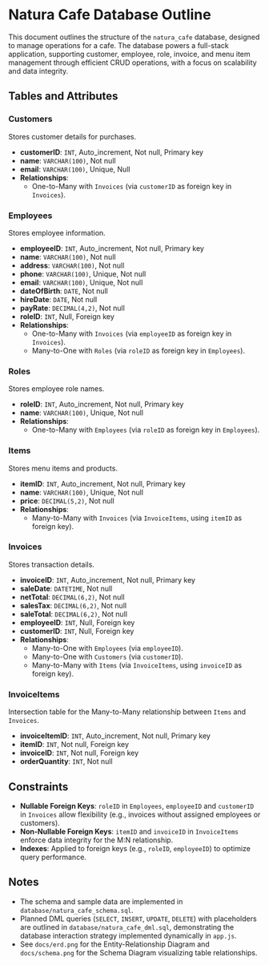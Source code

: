 # Natura Cafe Database Outline

This document outlines the structure of the `natura_cafe` database, designed to manage operations for a cafe. The database powers a full-stack application, supporting customer, employee, role, invoice, and menu item management through efficient CRUD operations, with a focus on scalability and data integrity.

## Tables and Attributes

### Customers
Stores customer details for purchases.
- **customerID**: `INT`, Auto_increment, Not null, Primary key
- **name**: `VARCHAR(100)`, Not null
- **email**: `VARCHAR(100)`, Unique, Null
- **Relationships**:
  - One-to-Many with `Invoices` (via `customerID` as foreign key in `Invoices`).

### Employees
Stores employee information.
- **employeeID**: `INT`, Auto_increment, Not null, Primary key
- **name**: `VARCHAR(100)`, Not null
- **address**: `VARCHAR(100)`, Not null
- **phone**: `VARCHAR(100)`, Unique, Not null
- **email**: `VARCHAR(100)`, Unique, Not null
- **dateOfBirth**: `DATE`, Not null
- **hireDate**: `DATE`, Not null
- **payRate**: `DECIMAL(4,2)`, Not null
- **roleID**: `INT`, Null, Foreign key
- **Relationships**:
  - One-to-Many with `Invoices` (via `employeeID` as foreign key in `Invoices`).
  - Many-to-One with `Roles` (via `roleID` as foreign key in `Employees`).

### Roles
Stores employee role names.
- **roleID**: `INT`, Auto_increment, Not null, Primary key
- **name**: `VARCHAR(100)`, Unique, Not null
- **Relationships**:
  - One-to-Many with `Employees` (via `roleID` as foreign key in `Employees`).

### Items
Stores menu items and products.
- **itemID**: `INT`, Auto_increment, Not null, Primary key
- **name**: `VARCHAR(100)`, Unique, Not null
- **price**: `DECIMAL(5,2)`, Not null
- **Relationships**:
  - Many-to-Many with `Invoices` (via `InvoiceItems`, using `itemID` as foreign key).

### Invoices
Stores transaction details.
- **invoiceID**: `INT`, Auto_increment, Not null, Primary key
- **saleDate**: `DATETIME`, Not null
- **netTotal**: `DECIMAL(6,2)`, Not null
- **salesTax**: `DECIMAL(6,2)`, Not null
- **saleTotal**: `DECIMAL(6,2)`, Not null
- **employeeID**: `INT`, Null, Foreign key
- **customerID**: `INT`, Null, Foreign key
- **Relationships**:
  - Many-to-One with `Employees` (via `employeeID`).
  - Many-to-One with `Customers` (via `customerID`).
  - Many-to-Many with `Items` (via `InvoiceItems`, using `invoiceID` as foreign key).

### InvoiceItems
Intersection table for the Many-to-Many relationship between `Items` and `Invoices`.
- **invoiceItemID**: `INT`, Auto_increment, Not null, Primary key
- **itemID**: `INT`, Not null, Foreign key
- **invoiceID**: `INT`, Not null, Foreign key
- **orderQuantity**: `INT`, Not null

## Constraints
- **Nullable Foreign Keys**: `roleID` in `Employees`, `employeeID` and `customerID` in `Invoices` allow flexibility (e.g., invoices without assigned employees or customers).
- **Non-Nullable Foreign Keys**: `itemID` and `invoiceID` in `InvoiceItems` enforce data integrity for the M:N relationship.
- **Indexes**: Applied to foreign keys (e.g., `roleID`, `employeeID`) to optimize query performance.

## Notes
- The schema and sample data are implemented in `database/natura_cafe_schema.sql`.
- Planned DML queries (`SELECT`, `INSERT`, `UPDATE`, `DELETE`) with placeholders are outlined in `database/natura_cafe_dml.sql`, demonstrating the database interaction strategy implemented dynamically in `app.js`.
- See `docs/erd.png` for the Entity-Relationship Diagram and `docs/schema.png` for the Schema Diagram visualizing table relationships.